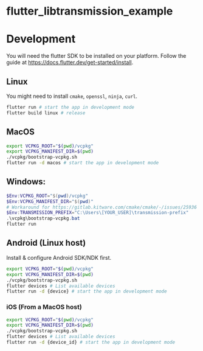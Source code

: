 # flutter_libtransmission_example

# Development

You will need the flutter SDK to be installed on your platform.
Follow the guide at https://docs.flutter.dev/get-started/install.

## Linux

You might need to install `cmake`, `openssl`, `ninja`, `curl`.

```sh
flutter run # start the app in development mode
flutter build linux # release
```

## MacOS

```sh
export VCPKG_ROOT="$(pwd)/vcpkg"
export VCPKG_MANIFEST_DIR=$(pwd)
./vcpkg/bootstrap-vcpkg.sh
flutter run -d macos # start the app in development mode
```

## Windows:

```powershell
$Env:VCPKG_ROOT="$(pwd)/vcpkg"
$Env:VCPKG_MANIFEST_DIR="$(pwd)"
# Workaround for https://gitlab.kitware.com/cmake/cmake/-/issues/25936
$Env:TRANSMISSION_PREFIX="C:\Users\[YOUR_USER]\transmission-prefix"
.\vcpkg\bootstrap-vcpkg.bat
flutter run
```


## Android (Linux host)

Install & configure Android SDK/NDK first.

```sh
export VCPKG_ROOT="$(pwd)/vcpkg"
export VCPKG_MANIFEST_DIR=$(pwd)
./vcpkg/bootstrap-vcpkg.sh
flutter devices # List available devices
flutter run -d {device} # start the app in development mode
```

### iOS (From a MacOS host)

```sh
export VCPKG_ROOT="$(pwd)/vcpkg"
export VCPKG_MANIFEST_DIR=$(pwd)
./vcpkg/bootstrap-vcpkg.sh
flutter devices # List available devices
flutter run -d {device_id} # start the app in development mode
```

